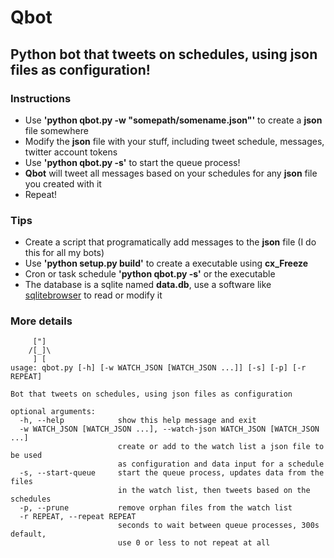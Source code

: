 # Qbot

## Python bot that tweets on schedules, using json files as configuration!

### Instructions

- Use **'python qbot.py -w "somepath/somename.json"'** to create a **json** file somewhere
- Modify the **json** file with your stuff, including tweet schedule, messages, twitter account tokens
- Use **'python qbot.py -s'** to start the queue process!
- **Qbot** will tweet all messages based on your schedules for any **json** file you created with it
- Repeat!

### Tips

- Create a script that programatically add messages to the **json** file (I do this for all my bots)
- Use **'python setup.py build'** to create a executable using **cx_Freeze**
- Cron or task schedule **'python qbot.py -s'** or the executable
- The database is a sqlite named **data.db**, use a software like [sqlitebrowser](http://sqlitebrowser.org/) to read or modify it

### More details

```
     ["]
    /[_]\
     ] [
usage: qbot.py [-h] [-w WATCH_JSON [WATCH_JSON ...]] [-s] [-p] [-r REPEAT]

Bot that tweets on schedules, using json files as configuration

optional arguments:
  -h, --help            show this help message and exit
  -w WATCH_JSON [WATCH_JSON ...], --watch-json WATCH_JSON [WATCH_JSON ...]
                        create or add to the watch list a json file to be used
                        as configuration and data input for a schedule
  -s, --start-queue     start the queue process, updates data from the files
                        in the watch list, then tweets based on the schedules
  -p, --prune           remove orphan files from the watch list
  -r REPEAT, --repeat REPEAT
                        seconds to wait between queue processes, 300s default,
                        use 0 or less to not repeat at all
```
